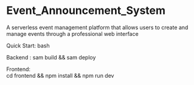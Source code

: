 # Event_Announcement_System
A serverless event management platform that allows users to create and manage events through a professional web interface

Quick Start:
bash

Backend :
sam build && sam deploy

Frontend:  
cd frontend && npm install && npm run dev
